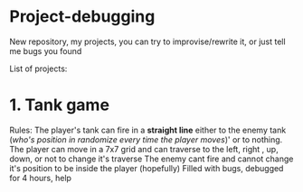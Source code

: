 # Project-debugging
New repository, my projects, you can try to improvise/rewrite it, or just tell me bugs you found 

List of projects:

# 1. Tank game

Rules:
The player's tank can fire in a **straight line** either to the enemy tank (*who's position in randomize every time the player moves*)' or to nothing.
The player can move in a 7x7 grid and can traverse to the left, right , up, down, or not to change it's traverse
The enemy cant fire and cannot change it's position to be inside the player (hopefully)
Filled with bugs, debugged for 4 hours, help
